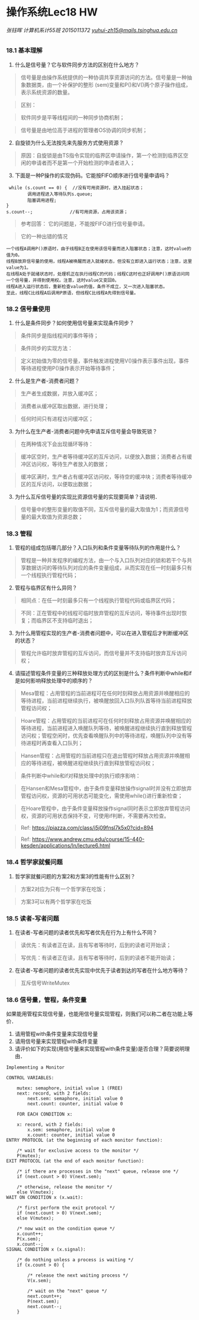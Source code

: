 # 操作系统Lec18 HW

###### 张钰晖 计算机系计55班 2015011372 yuhui-zh15@mails.tsinghua.edu.cn

### 18.1 基本理解

1. 什么是信号量？它与软件同步方法的区别在什么地方？

> 信号量是由操作系统提供的一种协调共享资源访问的方法。信号量是一种抽象数据类，由一个补保护的整形 (sem)变量和P()和V()两个原子操作组成，表示系统资源的数量。

> 区别：

> 软件同步是平等线程间的一种同步协商机制；

> 信号量是由地位高于进程的管理者OS协调的同步机制；

2. 自旋锁为什么无法按先来先服务方式使用资源？

> 原因：自旋锁是由TS指令实现的临界区申请操作，第一个检测到临界区空闲的申请者而不是第一个开始检测的申请者进入；

3. 下面是一种P操作的实现伪码。它能按FIFO顺序进行信号量申请吗？

```
 while (s.count == 0) {  //没有可用资源时，进入挂起状态；
        调用进程进入等待队列s.queue;
        阻塞调用进程;
}
s.count--;              //有可用资源，占用该资源； 
```

> 参考回答： 它的问题是，不能按FIFO进行信号量申请。

> 它的一种出错的情况

```
一个线程A调用P()原语时，由于线程B正在使用该信号量而进入阻塞状态；注意，这时value的值为0。
线程B放弃信号量的使用，线程A被唤醒而进入就绪状态，但没有立即进入运行状态；注意，这里value为1。
在线程A处于就绪状态时，处理机正在执行线程C的代码；线程C这时也正好调用P()原语访问同一个信号量，并得到使用权。注意，这时value又变回0。
线程A进入运行状态后，重新检查value的值，条件不成立，又一次进入阻塞状态。
至此，线程C比线程A后调用P原语，但线程C比线程A先得到信号量。
```

### 18.2 信号量使用

1. 什么是条件同步？如何使用信号量来实现条件同步？

> 条件同步是指线程间的事件等待；

> 条件同步的实现方法：

> 定义初始值为零的信号量，事件触发进程使用V()操作表示事件出现，事件等待进程使用P()操作表示开始等待事件；

2. 什么是生产者-消费者问题？

> 生产者生成数据，并放入缓冲区；

> 消费者从缓冲区取出数据，进行处理；

> 任何时间只有进程访问缓冲区；

3. 为什么在生产者-消费者问题中先申请互斥信号量会导致死锁？

> 在两种情况下会出现循环等待：

> 缓冲区空时，生产者等待缓冲区的互斥访问，以便放入数据；消费者占有缓冲区访问权，等待生产者放入的数据；

> 缓冲区满时，生产者占有缓冲区访问权，等待空的缓冲块；消费者等待缓冲区的互斥访问，以便取出数据；

3. 为什么互斥信号量的实现比资源信号量的实现要简单？请说明．

> 信号量中的整形变量的取值不同，互斥信号量的最大取值为1；而资源信号量的最大取值为资源总数；

### 18.3 管程

1. 管程的组成包括哪几部分？入口队列和条件变量等待队列的作用是什么？

> 管程是一种并发程序的编程方法，由一个与入口队列对应的锁和若干个与共享数据访问的等待队列对应的条件变量组成，从而实现在任一时刻最多只有一个线程执行管程代码；

2. 管程与临界区有什么异同？

> 相同点：在任一时刻最多只有一个线程执行管程代码或临界区代码；

> 不同：正在管程中的线程可临时放弃管程的互斥访问，等待事件出现时恢复；而临界区不支持临时退出；

3. 为什么用管程实现的生产者-消费者问题中，可以在进入管程后才判断缓冲区的状态？

> 管程允许临时放弃管程的互斥访问，而信号量并不支持临时放弃互斥访问权；

4. 请描述管程条件变量的三种释放处理方式的区别是什么？条件判断中while和if是如何影响释放处理中的顺序的？

> Mesa管程：占用管程的当前进程可在任何时刻释放占用资源并唤醒相应的等待进程，当前进程继续执行，被唤醒放回入口队列队首等待当前进程释放管程访问权；

> Hoare管程：占用管程的当前进程可在任何时刻释放占用资源并唤醒相应的等待进程，当前进程进入唤醒队列等待，被唤醒进程继续执行直到释放管程访问权；管程空闲时，优先查看唤醒队列中的等待进程，唤醒队列中没有等待进程时再查看入口队列；

> Hansen管程：占用管程的当前进程只在退出管程时释放占用资源并唤醒相应的等待进程，被唤醒进程继续执行直到释放管程访问权；

> 条件判断中while和if对释放处理中的执行顺序影响：

> 在Hansen和Mesa管程中，由于条件变量释放操作signal时并没有立即放弃管程访问权，资源的可用状态可能变化，需使用while()进行重新检查；

> 在Hoare管程中，由于条件变量释放操作signal同时表示立即放弃管程访问权，资源的可用状态保持不变，可使用if判断，不需要再次检查。

> Ref: <https://piazza.com/class/i5j09fnsl7k5x0?cid=894>

> Ref: <https://www.andrew.cmu.edu/course/15-440-kesden/applications/ln/lecture6.html>

### 18.4 哲学家就餐问题

1. 哲学家就餐问题的方案2和方案3的性能有什么区别？

> 方案2对应为只有一个哲学家在吃饭；

> 方案3可以有两个哲学家在吃饭

### 18.5 读者-写者问题

1. 在读者-写者问题的读者优先和写者优先在行为上有什么不同？

> 读优先：有读者正在读，且有写者等待时，后到的读者可开始读；

> 写优先：有读者正在读，且有写者等待时，后到的读者不能开始读；

2. 在读者-写者问题的读者优先实现中优先于读者到达的写者在什么地方等待？

> 互斥信号WriteMutex

### 18.6 信号量，管程，条件变量

如果能用管程实现信号量，也能用信号量实现管程，则我们可以称二者在功能上等价．

1. 请用管程with条件变量来实现信号量
2. 请用信号量来实现管程with条件变量
3. 请评价如下的实现(用信号量来实现管程with条件变量)是否合理？简要说明理由．

```
Implementing a Monitor

CONTROL VARIABLES:

	mutex: semaphore, initial value 1 (FREE)
	next: record, with 2 fields:
		next.sem: semaphore, initial value 0
		next.count: counter, initial value 0

	FOR EACH CONDITION x:
	
	x: record, with 2 fields:
		x.sem: semaphore, initial value 0
		x.count: counter, initial value 0
ENTRY PROTOCOL (at the beginning of each monitor function):

	/* wait for exclusive access to the monitor */
	P(mutex);
EXIT PROTOCOL (at the end of each monitor function):

	/* if there are processes in the "next" queue, release one */
	if (next.count > 0) V(next.sem);

	/* otherwise, release the monitor */
	else V(mutex);
WAIT ON CONDITION x (x.wait):

	/* first perform the exit protocol */
	if (next.count > 0) V(next.sem);
	else V(mutex);

	/* now wait on the condition queue */
	x.count++;
	P(x.sem);
	x.count--;
SIGNAL CONDITION x (x.signal):

	/* do nothing unless a process is waiting */
	if (x.count > 0) {

		/* release the next waiting process */
		V(x.sem);

		/* wait on the "next" queue */
		next.count++;
		P(next.sem);
		next.count--;
	}
```

 